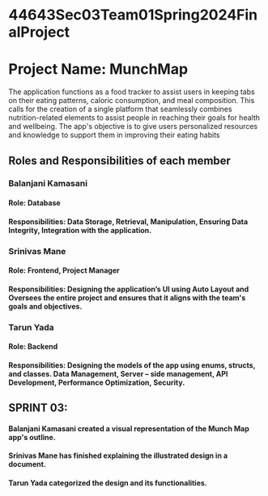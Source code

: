 # 44643Sec03Team01Spring2024FinalProject

# Project Name: MunchMap
The application functions as a food tracker to assist users in keeping tabs on their eating patterns, caloric consumption, and meal composition. This calls for the creation of a single platform that seamlessly combines nutrition-related elements to assist people in reaching their goals for health and wellbeing. The app's objective is to give users personalized resources and knowledge to support them in improving their eating habits

## Roles and Responsibilities of each member

### Balanjani Kamasani
#### Role: Database
#### Responsibilities: Data Storage, Retrieval, Manipulation, Ensuring Data Integrity, Integration with the application.
### Srinivas Mane
#### Role: Frontend, Project Manager
#### Responsibilities: Designing the application’s UI using Auto Layout and Oversees the entire project and ensures that it aligns with the team's goals and objectives.
### Tarun Yada
#### Role: Backend
#### Responsibilities: Designing the models of the app using enums, structs, and classes. Data Management, Server – side management, API Development, Performance Optimization, Security.

## SPRINT 03:
#### Balanjani Kamasani created a visual representation of the Munch Map app's outline.

#### Srinivas Mane has finished explaining the illustrated design in a document.

#### Tarun Yada categorized the design and its functionalities.
